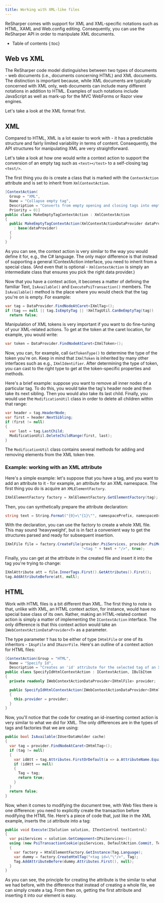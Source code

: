 ```yaml
---
title: Working with XML-like files
---
```


ReSharper comes with support for XML and XML-specific notations such as HTML, XAML and Web.config editing. Consequently, you can use the ReSharper API in order to manipulate XML documents.

* Table of contents
{:toc}

## Web vs XML

The ReSharper code model distinguishes between two types of documents - web documents (i.e., documents concerning HTML) and XML documents. The distinction is important because, while XML documents are typically concerned with XML only, web documents can include many different notations in addition to HTML. Examples of such notations include JavaScript as well as mark-up for the MVC WebForms or Razor view engines.

Let's take a look at the XML format first.

## XML

Compared to HTML, XML is a lot easier to work with - it has a predictable structure and fairly limited variability in terms of content. Consequently, the API structures for manipulating XML are very straightforward.

Let's take a look at how one would write a context action to support the conversion of an empty tag such as `<test></test>` to a self-closing tag `<test/>`.

The first thing you do is create a class that is marked with the `ContextAction` attribute and is set to inherit from `XmlContextAction`.

```csharp
[ContextAction(
  Group = "XML",
  Name = "Collapse empty tag",
  Description = "Converts from empty opening and closing tags into empty tag",
  Priority = 0)]
public class MakeEmptyTagContextAction : XmlContextAction
{
  public MakeEmptyTagContextAction(XmlContextActionDataProvider dataProvider)
    : base(dataProvider)
  {
  }
}
```

As you can see, the context action is very similar to the way you would define it for, e.g., the C# language. The only major difference is that instead of supporting a general IContextAction interface, you need to inherit from a special class. (And even that is optional - `XmlContextAction` is simply an intermediate class that ensures you pick the right data provider.)

Now that you have a context action, it becomes a matter of defining the familiar Text, `IsAvailable()` and `ExecutePsiTransaction()` members. The `IsAvailable()` method is the place where you would check that the tag you're on is empty. For example:

```csharp
var tag = DataProvider.FindNodeAtCaret<IXmlTag>();
if (tag == null || tag.IsEmptyTag || !XmlTagUtil.CanBeEmptyTag(tag))
  return false;
```

Manipulation of XML tokens is very important if you want to do fine-tuning of your XML-related actions. To get at the token at the caret location, for example, you would write:

```csharp
var token = DataProvider.FindNodeAtCaret<IXmlToken>();
```

Now, you can, for example, call `GetTokenType()` to determine the type of the token you're on. Keep in mind that `IXmlToken` is inherited by many other interfaces such as e.g., `IXmlIdentifier`. After determining the type of token, you can cast to the right type to get at the token-specific properties and methods.

Here's a brief example: suppose you want to remove all inner nodes of a particular tag. To do this, you would take the tag's header node and then take its next sibling. Then you would also take its last child. Finally, you would use the `ModificationUtil` class in order to delete all children within that range:

```csharp
var header = tag.HeaderNode;
var first = header.NextSibling;
if (first != null)
{
  var last = tag.LastChild;
  ModificationUtil.DeleteChildRange(first, last);
}
```

The `ModificationUtil` class contains several methods for adding and removing elements from the XML token tree.

### Example: working with an XML attribute

Here's a simple example: let's suppose that you have a tag, and you want to add an attribute to it - for example, an attribute for an XML namespace. The first thing you do is acquire an `XMLElementFactory`.

```csharp
IXmlElementFactory factory = XmlElementFactory.GetElementFactory(tag);
```

Then, you can synthetically prepare the attribute declaration:

```csharp
string text = String.Format("{0}=\"{1}\"", namespacePrefix, namespaceUrl);
```

With the declaration, you can use the factory to create a whole XML file. This may sound 'heavyweight', but is in fact a convenient way to get the structures parsed and ready for subsequent insertion.

```csharp
IXmlFile file = factory.CreateFile(provider.PsiServices, provider.PsiModule,
                                   "<tag " + text + "/>", true);
```

Finally, you can get at the attribute in the created file and insert it into the tag you're trying to change:

```csharp
IXmlAttribute att = file.InnerTags.First().GetAttributes().First();
tag.AddAttributeBefore(att, null);
```

## HTML

Work with HTML files is a bit different than XML. The first thing to note is that, unlike with XML, an HTML context action, for instance, would have no special base class of its own. Rather, making an HTML-related context action is simply a matter of implementing the `IContextAction` interface. The only difference is that this context action would take an `IWebContextActionDataProvider<T>` as a parameter.

The type parameter `T` has to be either of type `IHtmlFile` or one of its inheritors - `IAspFile` and `IRazorFile`. Here's an outline of a context action for HTML files:

```csharp
[ContextAction(Group = "HTML",
  Name = "Specify Id",
  Description = "Creates an 'id' attribute for the selected tag of an XML document")]
public class SpecifyIdHtmlContextAction : IContextAction, IBulbItem
{
  private readonly IWebContextActionDataProvider<IHtmlFile> provider;

  public SpecifyIdHtmlContextAction(IWebContextActionDataProvider<IHtmlFile> provider)
  {
    this.provider = provider;
  }
}
```

Now, you'll notice that the code for creating an id-inserting context action is very similar to what we did for XML. The only differences are in the types of tags and factories that we are using:

```csharp
public bool IsAvailable(IUserDataHolder cache)
{
  var tag = provider.FindNodeAtCaret<IHtmlTag>();
  if (tag != null)
  {
    var idAtt = tag.Attributes.FirstOrDefault(a => a.AttributeName.Equals("id"));
    if (idAtt == null)
    {
      Tag = tag;
      return true;
    }
  }
  return false;
}
```

Now, when it comes to modifying the document tree, with Web files there is one difference: you need to explicitly create the transaction before modifying the HTML file. Here's a piece of code that, just like in the XML example, inserts the `id` attribute into a tag:

```csharp
public void Execute(ISolution solution, ITextControl textControl)
{
  var psiServices = solution.GetComponent<IPsiServices>();
  using (new PsiTransactionCookie(psiServices, DefaultAction.Commit, Text))
  {
    var factory = HtmlElementFactory.GetInstance(Tag.Language);
    var dummy = factory.CreateHtmlTag("<tag id=\"\"/>", Tag);
    Tag.AddAttributeBefore(dummy.Attributes.First(), null);
  }
}
```

As you can see, the principle for creating the attribute is the similar to what we had before, with the difference that instead of creating a whole file, we can simply create a tag. From then on, getting the first attribute and inserting it into our element is easy.

